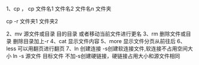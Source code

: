 1、cp ，
cp 文件名1 文件名2 文件名n 文件夹

cp -r 文件夹1 文件夹2

2、mv 源文件或目录 目的目录 或者移动当前文件进行更名
3、rm 删除文件或目录 删除目录加上-r
4、cat 显示文件内容
5、more 显示文件分页从前往后
6、less 可以用翻页进行翻页
7、ln 创建连接 -s创建软连接文件,软连接不占用空间大小 ln -s 源文件 目标文件 不加-s创建硬链接，硬链接占用大小和源文件相同
